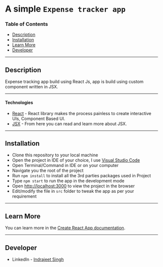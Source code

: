 # A simple `Expense tracker app`

### Table of Contents

- [Description](#description)
- [Installation](#installation)
- [Learn More](#learn-more)
- [Developer](#developer)

---

## Description

Expense tracking app build using React Js, app is build using custom component written in JSX.

---

#### Technologies

- [React](https://reactjs.org) - React library makes the process painless to create interactive UIs, Component Based UI.
- [JSX](https://reactjs.org/docs/introducing-jsx.html) - From here you can read and learn more about JSX.

---

## Installation

- Clone this repository to your local machine
- Open the project in IDE of your choice, I use [Visual Studio Code](https://code.visualstudio.com)
- Open Terminal/Command in IDE or on your computer
- Navigate you the root of the project
- Run `npm install` to install all the 3rd parties packages used in Project
- Type `npm start` to run the app in the development mode
- Open [http://localhost:3000](http://localhost:3000) to view the project in the browser
- Edit/modify the file in `src` folder to tweak the app as per your requirement

---

## Learn More

You can learn more in the [Create React App documentation](https://facebook.github.io/create-react-app/docs/getting-started).

---

## Developer

- LinkedIn - [Indrajeet Singh](https://www.linkedin.com/in/indrajeetsingh94/)
